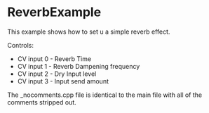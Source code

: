 # ReverbExample

This example shows how to set u a simple reverb effect.

Controls:

* CV input 0 - Reverb Time
* CV input 1 - Reverb Dampening frequency
* CV input 2 - Dry Input level
* CV input 3 - Input send amount

The _nocomments.cpp file is identical to the main file with all of the comments stripped out.

